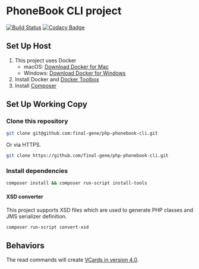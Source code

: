 # PhoneBook CLI project

[![Build Status](...)](...)
[![Codacy Badge](https://api.codacy.com/project/badge/Grade/df076931cab0487e9598d1c0ee85d5cc)](https://www.codacy.com/app/final-gene/phonebook-cli?utm_source=github.com&amp;utm_medium=referral&amp;utm_content=final-gene/phonebook-cli&amp;utm_campaign=Badge_Grade)

## Set Up Host

1. This project uses Docker
    * macOS: [Download Docker for Mac](https://www.docker.com/docker-mac)
    * Windows: [Download Docker for Windows](https://www.docker.com/docker-windows)
2. Install Docker and [Docker Toolbox](https://www.docker.com/toolbox)
3. Install [Composer](https://getcomposer.org)

## Set Up Working Copy

### Clone this repository

```bash
git clone git@github.com:final-gene/php-phonebook-cli.git
```

Or via HTTPS.

```bash
git clone https://github.com/final-gene/php-phonebook-cli.git
```

### Install dependencies

```bash
composer install && composer run-script install-tools
```

#### XSD converter

This project supports XSD files which are used to generate PHP classes and JMS serializer definition.

```bash
composer run-script convert-xsd
```

## Behaviors

The read commands will create [VCards in version 4.0](https://tools.ietf.org/html/rfc6350).
